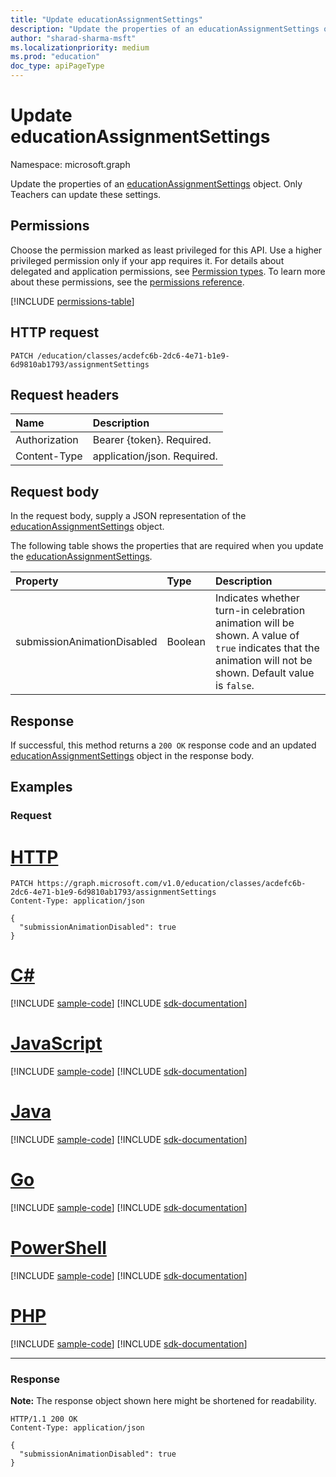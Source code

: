 ```yaml
---
title: "Update educationAssignmentSettings"
description: "Update the properties of an educationAssignmentSettings object."
author: "sharad-sharma-msft"
ms.localizationpriority: medium
ms.prod: "education"
doc_type: apiPageType
---
```


# Update educationAssignmentSettings
Namespace: microsoft.graph

Update the properties of an [educationAssignmentSettings](../resources/educationassignmentsettings.md) object. Only Teachers can update these settings.

## Permissions
Choose the permission marked as least privileged for this API. Use a higher privileged permission only if your app requires it. For details about delegated and application permissions, see [Permission types](/graph/permissions-overview#permission-types). To learn more about these permissions, see the [permissions reference](/graph/permissions-reference).

<!-- { "blockType": "permissions", "name": "educationassignmentsettings_update" } -->
[!INCLUDE [permissions-table](../includes/permissions/educationassignmentsettings-update-permissions.md)]

## HTTP request

<!-- {
  "blockType": "ignored"
}
-->
``` http
PATCH /education/classes/acdefc6b-2dc6-4e71-b1e9-6d9810ab1793/assignmentSettings
```

## Request headers
|Name|Description|
|:---|:---|
|Authorization|Bearer {token}. Required.|
|Content-Type|application/json. Required.|

## Request body
In the request body, supply a JSON representation of the [educationAssignmentSettings](../resources/educationassignmentsettings.md) object.

The following table shows the properties that are required when you update the [educationAssignmentSettings](../resources/educationassignmentsettings.md).

|Property|Type|Description|
|:---|:---|:---|
|submissionAnimationDisabled|Boolean|Indicates whether turn-in celebration animation will be shown. A value of `true` indicates that the animation will not be shown. Default value is `false`.|



## Response

If successful, this method returns a `200 OK` response code and an updated [educationAssignmentSettings](../resources/educationassignmentsettings.md) object in the response body.

## Examples

### Request


# [HTTP](#tab/http)
<!-- {
  "blockType": "request",
  "name": "update_educationassignmentsettings"
}
-->
``` http
PATCH https://graph.microsoft.com/v1.0/education/classes/acdefc6b-2dc6-4e71-b1e9-6d9810ab1793/assignmentSettings
Content-Type: application/json

{
  "submissionAnimationDisabled": true
}
```

# [C#](#tab/csharp)
[!INCLUDE [sample-code](../includes/snippets/csharp/update-educationassignmentsettings-csharp-snippets.md)]
[!INCLUDE [sdk-documentation](../includes/snippets/snippets-sdk-documentation-link.md)]

# [JavaScript](#tab/javascript)
[!INCLUDE [sample-code](../includes/snippets/javascript/update-educationassignmentsettings-javascript-snippets.md)]
[!INCLUDE [sdk-documentation](../includes/snippets/snippets-sdk-documentation-link.md)]

# [Java](#tab/java)
[!INCLUDE [sample-code](../includes/snippets/java/update-educationassignmentsettings-java-snippets.md)]
[!INCLUDE [sdk-documentation](../includes/snippets/snippets-sdk-documentation-link.md)]

# [Go](#tab/go)
[!INCLUDE [sample-code](../includes/snippets/go/update-educationassignmentsettings-go-snippets.md)]
[!INCLUDE [sdk-documentation](../includes/snippets/snippets-sdk-documentation-link.md)]

# [PowerShell](#tab/powershell)
[!INCLUDE [sample-code](../includes/snippets/powershell/update-educationassignmentsettings-powershell-snippets.md)]
[!INCLUDE [sdk-documentation](../includes/snippets/snippets-sdk-documentation-link.md)]

# [PHP](#tab/php)
[!INCLUDE [sample-code](../includes/snippets/php/update-educationassignmentsettings-php-snippets.md)]
[!INCLUDE [sdk-documentation](../includes/snippets/snippets-sdk-documentation-link.md)]

---

### Response
**Note:** The response object shown here might be shortened for readability.
<!-- {
  "blockType": "response",
  "truncated": true,
  "@odata.type": "microsoft.graph.educationAssignmentSettings"
}
-->
``` http
HTTP/1.1 200 OK
Content-Type: application/json

{
  "submissionAnimationDisabled": true
}
```

